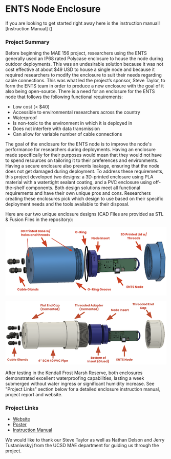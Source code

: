 # ENTS Node Enclosure

If you are looking to get started right away here is the instruction manual! [Instruction Manual] ()

### Project Summary

Before beginning the MAE 156 project, researchers using the ENTS generally used an IP68 rated Polycase enclosure to house the node during outdoor deployments. This was an undesirable solution because it was not cost effective at about $49 USD to house a single node and because it required researchers to modify the enclosure to suit their needs regarding cable connections. This was what led the project’s sponsor, Steve Taylor, to form the ENTS team in order to produce a new enclosure with the goal of it also being open-source. There is a need for an enclosure for the ENTS node that follows the following functional requirements: 
   - Low cost (< $40)
   - Accessible to environmental researchers across the country
   - Waterproof
   - Is non-toxic to the environment in which it is deployed in 
   - Does not interfere with data transmission
   - Can allow for variable number of cable connections
   
The goal of the enclosure for the ENTS node is to improve the node's performance for researchers during deployments. Having an enclosure made specifically for their purposes would mean that they would not have to spend resources on tailoring it to their preferences and environments. Having a secure enclosure also prevents leakage, ensuring that the node does not get damaged during deployment. To address these requirements, this project developed two designs: a 3D-printed enclosure using PLA material with a watertight sealant coating, and a PVC enclosure using off-the-shelf components. Both design solutions meet all functional requirements and have their own unique pros and cons. Researchers creating these enclosures pick which design to use based on their specific deployment needs and the tools available to their disposal. 

Here are our two unique enclosure designs (CAD Files are provided as STL & Fusion Files in the repository): 


![image](https://github.com/jlab-sensing/ENTS-enclosure/blob/main/3dprintexploded.png)

![image](https://github.com/jlab-sensing/ENTS-enclosure/blob/main/pvcexploded.png)

After testing in the Kendall Frost Marsh Reserve, both enclosures demonstrated excellent waterproofing capabilities, lasting a week submerged without water ingress or significant humidity increase. See "Project Links" section below for a detailed enclosure instruction manual, project report and website.  


### Project Links

 - [Website](https://sites.google.com/eng.ucsd.edu/mae156b-2025winter-team11?usp=sharing)
 - [Poster]()
 - [Instruction Manual]()



We would like to thank our Steve Taylor as well as Nathan Delson and Jerry Tustaniwskyj from the UCSD MAE department for guiding us through the project.  
